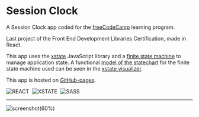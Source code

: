 # Session Clock

A Session Clock app coded for the [freeCodeCamp](https://www.freecodecamp.org) learning program.

Last project of the Front End Development Libraries Certification, made in React.

This app uses the [xstate](https://xstate.js.org/docs/) JavaScript library and a [finite state machine](https://en.wikipedia.org/wiki/Finite-state_machine) to manage application state.
A functional [model of the statechart](https://xstate.js.org/viz/?gist=8ee2c8d13d3863ac307f57535e0e84ca) for the finite state machine used can be seen in the [xstate visualizer](https://xstate.js.org/viz/).

This app is hosted on [GitHub-pages](https://marcocosta1618.github.io/Session-Clock/).

![REACT](https://img.shields.io/badge/REACT-grey.svg?&logo=react&logoColor=blue)&nbsp;
![XSTATE](https://img.shields.io/badge/XSTATE-000.svg?&logo=xstate&logoColor=white)&nbsp;
![SASS](https://img.shields.io/badge/SASS-cc6699.svg?&logo=sass&logoColor=white)&nbsp;

---

![screenshot(60%)](https://user-images.githubusercontent.com/78434326/134331811-aadc057f-f0f1-4fdf-93c5-6af323805c73.jpg)
